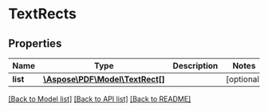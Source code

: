 # TextRects

## Properties
Name | Type | Description | Notes
------------ | ------------- | ------------- | -------------
**list** | [**\Aspose\PDF\Model\TextRect[]**](TextRect.md) |  | [optional] 

[[Back to Model list]](../README.md#documentation-for-models) [[Back to API list]](../README.md#documentation-for-api-endpoints) [[Back to README]](../README.md)


